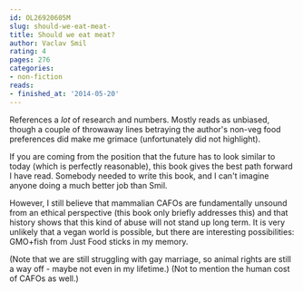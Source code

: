 ```yaml
---
id: OL26920605M
slug: should-we-eat-meat-
title: Should we eat meat?
author: Vaclav Smil
rating: 4
pages: 276
categories:
- non-fiction
reads:
- finished_at: '2014-05-20'
---
```

References a *lot* of research and numbers. Mostly reads as unbiased, though a couple of throwaway lines betraying the author's non-veg food preferences did make me grimace (unfortunately did not highlight).

If you are coming from the position that the future has to look similar to today (which is perfectly reasonable), this book gives the best path forward I have read. Somebody needed to write this book, and I can't imagine anyone doing a much better job than Smil.

However, I still believe that mammalian CAFOs are fundamentally unsound from an ethical perspective (this book only briefly addresses this) and that history shows that this kind of abuse will not stand up long term. It is very unlikely that a vegan world is possible, but there are interesting possibilities: GMO+fish from Just Food sticks in my memory.

(Note that we are still struggling with gay marriage, so animal rights are still a way off - maybe not even in my lifetime.) (Not to mention the human cost of CAFOs as well.)
